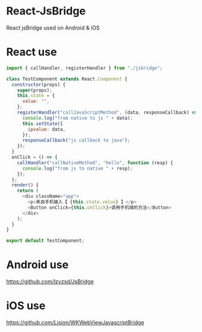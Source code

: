 # React-JsBridge
React jsBridge used on Android &amp; iOS

# React use
```javascript
import { callHandler, registerHandler } from "./jsbridge";

class TestComponent extends React.Component {
  constructor(props) {
    super(props);
    this.state = {
      value: "",
    };
    registerHandler("callJavaScriptMethod", (data, responseCallback) => {
      console.log("from native to js " + data);
      this.setState({
        ipvalue: data,
      });
      responseCallback("js callback to java");
    });
  }
  onClick = () => {
    callHandler("callNativeMethod", "hello", function (resp) {
      console.log("from js to native " + resp);
    });
  };
  render() {
    return (
      <div className="app">
        <p>来自手机输入【 {this.state.value} 】</p>
        <Button onClick={this.onClick}>调用手机端的方法</Button>
      </div>
    );
  }
}

export default TestComponent;
```

# Android use
https://github.com/lzyzsd/JsBridge

# iOS use
https://github.com/Lision/WKWebViewJavascriptBridge
